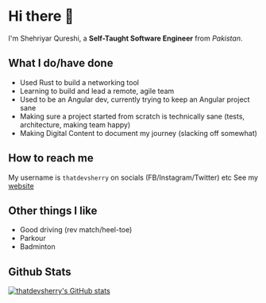 # Hi there 👋

I'm Shehriyar Qureshi, a **Self-Taught Software Engineer** from *Pakistan*.

## What I do/have done

- Used Rust to build a networking tool
- Learning to build and lead a remote, agile team
- Used to be an Angular dev, currently trying to keep an Angular project sane
- Making sure a project started from scratch is technically sane (tests, architecture, making team happy)
- Making Digital Content to document my journey (slacking off somewhat)

## How to reach me

My username is `thatdevsherry` on socials (FB/Instagram/Twitter) etc
See my [website](https://www.thatdevsherry.pk)

## Other things I like

- Good driving (rev match/heel-toe)
- Parkour
- Badminton

## Github Stats
[![thatdevsherry's GitHub stats](https://github-readme-stats.vercel.app/api?username=thatdevsherry)](https://github.com/anuraghazra/github-readme-stats)

<!--
**ShehriyarQureshi/ShehriyarQureshi** is a ✨ _special_ ✨ repository because its `README.md` (this file) appears on your GitHub profile.

Here are some ideas to get you started:

- 🔭 I’m currently working on ...
- 🌱 I’m currently learning ...
- 👯 I’m looking to collaborate on ...
- 🤔 I’m looking for help with ...
- 💬 Ask me about ...
- 📫 How to reach me: ...
- 😄 Pronouns: ...
- ⚡ Fun fact: ...
-->
